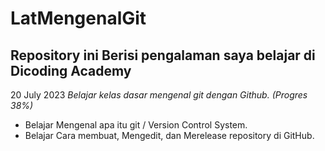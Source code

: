 # LatMengenalGit
Repository ini Berisi pengalaman saya belajar di Dicoding Academy
--

20 July 2023
*Belajar kelas dasar mengenal git dengan Github. (Progres 38%)*
- Belajar Mengenal apa itu git / Version Control System.
- Belajar Cara membuat, Mengedit, dan Merelease repository di GitHub.
